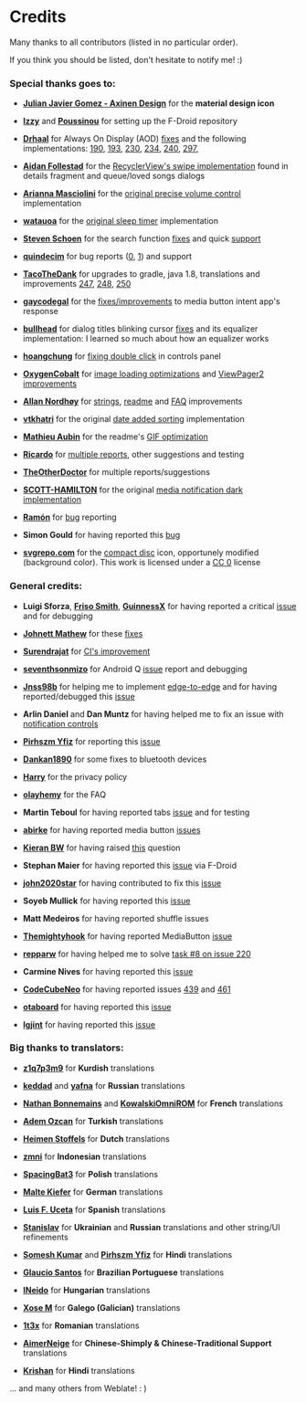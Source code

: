 # Credits

Many thanks to all contributors (listed in no particular order).

If you think you should be listed, don't hesitate to notify me! :)

### Special thanks goes to:

- [**Julian Javier Gomez - Axinen Design**](https://github.com/AxinenDesign) for the **material design icon**

- [**Izzy**](https://github.com/IzzySoft) and [**Poussinou**](https://github.com/Poussinou) for setting up the F-Droid repository

- [**Drhaal**](https://github.com/Drhaal) for Always On Display (AOD) [fixes](https://github.com/enricocid/Music-Player-GO/pull/186) and the following implementations: [190](https://github.com/enricocid/Music-Player-GO/pull/190), [193](https://github.com/enricocid/Music-Player-GO/pull/193), [230](https://github.com/enricocid/Music-Player-GO/pull/230), [234](https://github.com/enricocid/Music-Player-GO/pull/234), [240](https://github.com/enricocid/Music-Player-GO/pull/240), [297](https://github.com/enricocid/Music-Player-GO/pull/297),

- [**Aidan Follestad**](https://github.com/afollestad) for the [RecyclerView's swipe implementation](https://github.com/afollestad/recyclical/blob/master/swipe/src/main/java/com/afollestad/recyclical/swipe/SwipeItemTouchListener.kt#L120) found in details fragment and queue/loved songs dialogs

- [**Arianna Masciolini**](https://github.com/harisont) for the [original precise volume control](https://github.com/enricocid/Music-Player-GO/commits?author=harisont) implementation

- [**watauoa**](https://github.com/watauoa) for the [original sleep timer](https://github.com/enricocid/Music-Player-GO/pull/388) implementation

- [**Steven Schoen**](https://github.com/DSteve595) for the search function [fixes](https://github.com/enricocid/Music-Player-GO/commit/1c27ff3421dbf7820608237dc60a974955efb022) and quick [support](https://github.com/reddit/IndicatorFastScroll/issues/30)

- [**quindecim**](https://github.com/quindecim) for bug reports ([0](https://github.com/enricocid/Music-Player-GO/commit/c7dab08d86bf84c2ddb7c058bacdfc5dddb307db), [1](https://github.com/enricocid/Music-Player-GO/commit/2a7f7a7270f43134d62baa24be78dffaac850749)) and support

- [**TacoTheDank**](https://github.com/TacoTheDank) for upgrades to gradle, java 1.8, translations and improvements [247](https://github.com/enricocid/Music-Player-GO/issues/247), [248](https://github.com/enricocid/Music-Player-GO/pull/248), [250](https://github.com/enricocid/Music-Player-GO/pull/250)

- [**gaycodegal**](https://github.com/gaycodegal) for the [fixes/improvements](https://github.com/enricocid/Music-Player-GO/pull/332) to media button intent app's response

- [**bullhead**](https://github.com/bullheadandplato) for dialog titles blinking cursor [fixes](https://github.com/enricocid/Music-Player-GO/pull/121) and its equalizer implementation: I learned so much about how an equalizer works

- [**hoangchung**](https://github.com/hoangchungk53qx1) for [fixing double click](https://github.com/enricocid/Music-Player-GO/pull/356) in controls panel

- [**OxygenCobalt**](https://github.com/OxygenCobalt) for [image loading optimizations](https://github.com/enricocid/Music-Player-GO/pull/287) and [ViewPager2 improvements](https://github.com/enricocid/Music-Player-GO/pull/314)

- [**Allan Nordhøy**](https://github.com/comradekingu) 
for [strings](https://github.com/enricocid/Music-Player-GO/pull/227), [readme](https://github.com/enricocid/Music-Player-GO/pull/277) and [FAQ](https://github.com/enricocid/Music-Player-GO/pull/278/) improvements

- [**vtkhatri**](https://github.com/vtkhatri) for the original [date added sorting](https://github.com/enricocid/Music-Player-GO/commit/fe8077b1c067a7722f2605a0b89afe7e6805311d) implementation

- [**Mathieu Aubin**](https://github.com/mathieu-aubin) for the readme's [GIF optimization](https://github.com/mathieu-aubin/tempgif)

- [**Ricardo**](https://github.com/RickyM7) for [multiple reports](https://github.com/enricocid/Music-Player-GO/issues/220), other suggestions and testing

- [**TheOtherDoctor**](https://github.com/TheOtherDoctor) for multiple reports/suggestions

- [**SCOTT-HAMILTON**](https://github.com/SCOTT-HAMILTON) for the original [media notification dark implementation](https://github.com/enricocid/Music-Player-GO/pull/308/)

- [**Ramón**](https://github.com/proideo) for [bug](https://github.com/enricocid/Music-Player-GO/issues/309) reporting

- **Simon Gould** for having reported this [bug](https://github.com/enricocid/Music-Player-GO/commit/f95b81ce49b9f58418de4a416990ede732d9f715)

- [**svgrepo.com**](https://www.svgrepo.com/) for the [compact disc](https://www.svgrepo.com/svg/181020/compact-disc-music) icon, opportunely modified (background color).
This work is licensed under a [CC 0](https://creativecommons.org/share-your-work/public-domain/cc0/) license


### General credits:

- **Luigi Sforza**, [**Friso Smith**](https://github.com/fwSmit), [**GuinnessX**](https://github.com/GuinnessX) for having reported a critical [issue](https://github.com/enricocid/Music-Player-GO/issues/105) and for debugging

- [**Johnett Mathew**](https://github.com/Johnett) for these [fixes](https://github.com/enricocid/Music-Player-GO/pull/149)

- [**Surendrajat**](https://github.com/Surendrajat) for [CI's improvement](https://github.com/enricocid/Music-Player-GO/pull/257)

- [**seventhsonmizo**](https://github.com/seventhsonmizo) for Android Q [issue](https://github.com/enricocid/Music-Player-GO/issues/110) report and debugging

- [**Jnss98b**](https://github.com/Jnss98b) for helping me to implement [edge-to-edge](https://github.com/enricocid/Music-Player-GO/issues/86) and for having reported/debugged this [issue](https://github.com/enricocid/VectorifyDaHome/issues/17)

- **Arlin Daniel** and **Dan Muntz** for having helped me to fix an issue with [notification controls](https://github.com/enricocid/Music-Player-GO/issues/265)

- [**Pirhszm Yfiz**](https://github.com/pirhszm) for reporting this [issue](https://github.com/enricocid/Music-Player-GO/issues/110#issuecomment-573424280)

- [**Dankan1890**](https://github.com/dankan1890) for some fixes to bluetooth devices

- [**Harry**](https://github.com/HarryHeights) for the privacy policy

- [**olayhemy**](https://github.com/olayhemy) for the FAQ

- **Martin Teboul** for having reported tabs [issue](https://github.com/enricocid/Music-Player-GO/issues/178) and for testing

- [**abirke**](https://github.com/abirke) for having reported media button [issues](https://github.com/enricocid/Music-Player-GO/issues/137)

- [**Kieran BW**](https://github.com/FredHappyface) for having raised [this](https://github.com/enricocid/Music-Player-GO/issues/131) question

- **Stephan Maier** for having reported this [issue](https://github.com/enricocid/Music-Player-GO/commit/06b0375eda3f7c214881af205e64dffbca29dfe7) via F-Droid

- [**john2020star**](https://github.com/john2020star) for having contributed to fix this [issue](https://github.com/enricocid/Music-Player-GO/issues/196)

- **Soyeb Mullick** for having reported this [issue](https://github.com/enricocid/Music-Player-GO/commit/dd1c91d3b62efcd2978a74ef5d64d1615b685c4a)

- **Matt Medeiros** for having reported shuffle issues

- [**Themightyhook**](https://github.com/Themightyhook) for having reported MediaButton [issue](https://github.com/enricocid/Music-Player-GO/issues/311)

- [**repparw**](https://github.com/repparw) for having helped me to solve [task #8 on issue 220](https://github.com/enricocid/Music-Player-GO/issues/220)

- **Carmine Nives** for having reported this [issue](https://github.com/enricocid/Music-Player-GO/issues/410)

- [**CodeCubeNeo**](https://github.com/CodeCubeNeo) for having reported issues [439](https://github.com/enricocid/Music-Player-GO/issues/439) and [461](https://github.com/enricocid/Music-Player-GO/issues/461)

- [**otaboard**](https://github.com/otaboard) for having reported this [issue](https://github.com/enricocid/Music-Player-GO/issues/450)

- [**lgjint**](https://github.com/lgjint) for having reported this [issue](https://github.com/enricocid/Music-Player-GO/issues/447)


### Big thanks to translators:

- [**z1q7p3m9**](https://github.com/z1q7p3m9) for **Kurdish** translations

- [**keddad**](https://github.com/keddad) and [**yafna**](https://github.com/yafna) for **Russian** translations

- [**Nathan Bonnemains**](https://github.com/NathanBnm) and [**KowalskiOmniROM**](https://devhub.io/developer/KowalskiOmniROM) for **French** translations

- [**Adem Ozcan**](https://github.com/Adem68) for **Turkish** translations

- [**Heimen Stoffels**](https://github.com/Vistaus) for **Dutch** translations

- [**zmni**](https://github.com/zmni) for **Indonesian** translations

- [**SpacingBat3**](https://github.com/SpacingBat3) for **Polish** translations

- [**Malte Kiefer**](https://github.com/beli3ver) for **German** translations

- [**Luis F. Uceta**](https://github.com/uzluisf) for **Spanish** translations

- [**Stanislav**](https://github.com/STWheel) for **Ukrainian** and **Russian** translations and other string/UI refinements

- [**Somesh Kumar**](https://github.com/TheSomeshKumar) and [**Pirhszm Yfiz**](https://github.com/pirhszm) for **Hindi** translations

- [**Glaucio Santos**](https://github.com/7glaucio) for **Brazilian Portuguese** translations

- [**INeido**](https://github.com/Ineido) for **Hungarian** translations

- [**Xose M**](https://github.com/xmgz) for **Galego (Galician)** translations

- [**1t3x**](https://github.com/1t3x) for **Romanian** translations

- [**AimerNeige**](https://github.com/aimerneige) for **Chinese-Shimply & Chinese-Traditional Support** translations

- [**Krishan**](https://github.com/k7bura) for **Hindi** translations

... and many others from Weblate! : )
